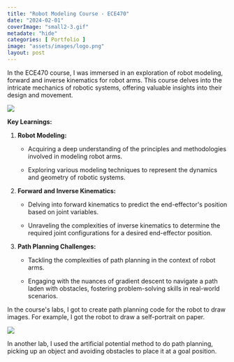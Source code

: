 ```yaml
---
title: "Robot Modeling Course - ECE470"
date: "2024-02-01"
coverImage: "small2-3.gif"
metadate: "hide"
categories: [ Portfolio ]
image: "assets/images/logo.png"
layout: post
---
```


In the ECE470 course, I was immersed in an exploration of robot modeling, forward and inverse kinematics for robot arms. This course delves into the intricate mechanics of robotic systems, offering valuable insights into their design and movement.

![](https://marcmorcos.wordpress.com/wp-content/uploads/2024/02/small2-2.gif?w=180)

**Key Learnings:**

1. **Robot Modeling:**
    - Acquiring a deep understanding of the principles and methodologies involved in modeling robot arms.
    
    - Exploring various modeling techniques to represent the dynamics and geometry of robotic systems.

3. **Forward and Inverse Kinematics:**
    - Delving into forward kinematics to predict the end-effector's position based on joint variables.
    
    - Unraveling the complexities of inverse kinematics to determine the required joint configurations for a desired end-effector position.

5. **Path Planning Challenges:**
    - Tackling the complexities of path planning in the context of robot arms.
    
    - Engaging with the nuances of gradient descent to navigate a path laden with obstacles, fostering problem-solving skills in real-world scenarios.

In the course's labs, I got to create path planning code for the robot to draw images. For example, I got the robot to draw a self-portrait on paper.

![](https://marcmorcos.wordpress.com/wp-content/uploads/2024/05/creativepatternkukabot.jpg?w=771)

In another lab, I used the artificial potential method to do path planning, picking up an object and avoiding obstacles to place it at a goal position.

